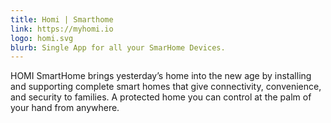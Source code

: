 ```yaml
---
title: Homi | Smarthome
link: https://myhomi.io
logo: homi.svg
blurb: Single App for all your SmarHome Devices.
---
```


HOMI SmartHome brings yesterday’s home into the new age by installing and supporting complete smart homes that give connectivity, convenience, and security to families. A protected home you can control at the palm of your hand from anywhere.

